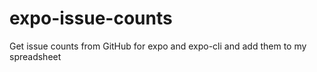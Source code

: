 # expo-issue-counts
Get issue counts from GitHub for expo and expo-cli and add them to my spreadsheet
